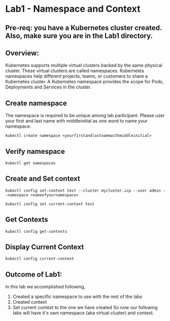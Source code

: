 # Lab1 - Namespace and Context

## Pre-req: you have a Kubernetes cluster created. Also, make sure you are in the Lab1 directory.

## Overview:
Kubernetes supports multiple virtual clusters backed by the same physical cluster. 
These virtual clusters are called namespaces.
Kubernetes namespaces help different projects, teams, or customers to share a Kubernetes cluster.
A Kubernetes namespace provides the scope for Pods, Deployments and Services in the cluster.

## Create namespace 
The namespace is required to be unique among lab participant. Please user your
first and last name with middleinitial as one word to name your namespace.

`kubectl create namespace <yourfirstandlastnamewithmiddleinitial>`

## Verify namespace

`kubectl get namespaces`

## Create and Set context 

`kubectl config set-context test --cluster mycluster.icp --user admin --namespace <nameofyournamespace>`

`kubectl config set current-context test`

## Get Contexts

`kubectl config get-contexts`

## Display Current Context

`kubectl config current-context`



## Outcome of Lab1:
In this lab we accomplished following,
1. Created a specific namespace to use with the rest of the labs
2. Created context
3. Set current context to the one we have created
So now our following labs will have it's own namespace (aka virtual cluster) and context.
